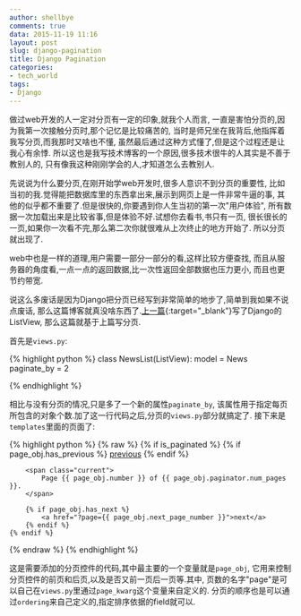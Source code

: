 ```yaml
---
author: shellbye
comments: true
data: 2015-11-19 11:16
layout: post
slug: django-pagination
title: Django Pagination
categories:
- tech_world
tags:
- Django
---
```


做过web开发的人一定对分页有一定的印象,就我个人而言,
一直是害怕分页的,因为我第一次接触分页时,那个记忆是比较痛苦的,
当时是师兄坐在我背后,他指挥着我写分页,而我那时又啥也不懂,
虽然最后通过这种方式懂了,但是这个过程还是让我心有余悸.
所以这也是我写技术博客的一个原因,很多技术很牛的人其实是不善于教别人的,
只有像我这种刚刚学会的人,才知道怎么去教别人.

先说说为什么要分页,在刚开始学web开发时,很多人意识不到分页的重要性,
比如当初的我.觉得能把数据库里的东西拿出来,展示到网页上是一件非常牛逼的事,
其他的似乎都不重要了.但是很快的,你要遇到你人生当初的第一次"用户体验",
所有数据一次加载出来是比较省事,但是体验不好.试想你去看书,书只有一页,
很长很长的一页,如果你一次看不完,那么第二次你就很难从上次终止的地方开始了.
所以分页就出现了.

web中也是一样的道理,用户需要一部分一部分的看,这样比较方便查找,
而且从服务器的角度看,一点一点的返回数据,比一次性返回全部数据也压力更小,
而且也更节约带宽.

说这么多废话是因为Django把分页已经写到非常简单的地步了,简单到我如果不说点废话,
那么这篇博客就真没啥东西了.[上一篇]{:target="_blank"}写了Django的ListView,
那么这篇就基于上篇写分页.

首先是`views.py`:

{% highlight python %}
class NewsList(ListView):
    model = News
    paginate_by = 2

{% endhighlight %}

相比与没有分页的情况,只是多了一个新的属性`paginate_by`,
该属性用于指定每页所包含的对象个数.加了这一行代码之后,分页的`views.py`部分就搞定了.
接下来是`templates`里面的页面了:

{% highlight python %}
{% raw %}
    {% if is_paginated %}
        {% if page_obj.has_previous %}
            <a href="?page={{ page_obj.previous_page_number }}">previous</a>
        {% endif %}

        <span class="current">
            Page {{ page_obj.number }} of {{ page_obj.paginator.num_pages }}.
        </span>

        {% if page_obj.has_next %}
            <a href="?page={{ page_obj.next_page_number }}">next</a>
        {% endif %}
    {% endif %}
{% endraw %}
{% endhighlight %}

这是需要添加的分页控件的代码,其中最主要的一个变量就是`page_obj`,
它用来控制分页控件的前页和后页,以及是否又前一页后一页等.其中,
页数的名字"page"是可以自己在`views.py`里通过`page_kwarg`这个变量来自定义的.
分页的顺序也是可以通过`ordering`来自己定义的,指定排序依据的field就可以.

[上一篇]:/blog/tech_world/django_ListView_DetailView_basic/
